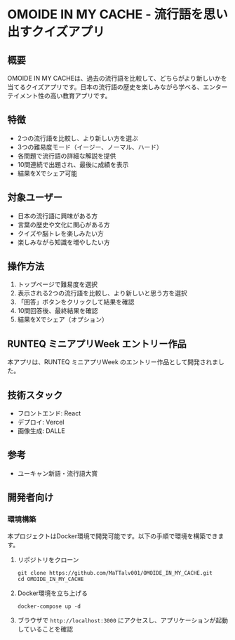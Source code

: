 # OMOIDE IN MY CACHE - 流行語を思い出すクイズアプリ

## 概要

OMOIDE IN MY CACHEは、過去の流行語を比較して、どちらがより新しいかを当てるクイズアプリです。日本の流行語の歴史を楽しみながら学べる、エンターテイメント性の高い教育アプリです。

## 特徴

- 2つの流行語を比較し、より新しい方を選ぶ
- 3つの難易度モード（イージー、ノーマル、ハード）
- 各問題で流行語の詳細な解説を提供
- 10問連続で出題され、最後に成績を表示
- 結果をXでシェア可能

## 対象ユーザー

- 日本の流行語に興味がある方
- 言葉の歴史や文化に関心がある方
- クイズや脳トレを楽しみたい方
- 楽しみながら知識を増やしたい方

## 操作方法

1. トップページで難易度を選択
2. 表示される2つの流行語を比較し、より新しいと思う方を選択
3. 「回答」ボタンをクリックして結果を確認
4. 10問回答後、最終結果を確認
5. 結果をXでシェア（オプション）

## RUNTEQ ミニアプリWeek エントリー作品

本アプリは、RUNTEQ ミニアプリWeek のエントリー作品として開発されました。

## 技術スタック

- フロントエンド: React
- デプロイ: Vercel
- 画像生成: DALLE

## 参考
- ユーキャン新語・流行語大賞

## 開発者向け

### 環境構築

本プロジェクトはDocker環境で開発可能です。以下の手順で環境を構築できます。

1. リポジトリをクローン
   ```
   git clone https://github.com/MaTTalv001/OMOIDE_IN_MY_CACHE.git
   cd OMOIDE_IN_MY_CACHE
   ```

2. Docker環境を立ち上げる
   ```
   docker-compose up -d
   ```

3. ブラウザで `http://localhost:3000` にアクセスし、アプリケーションが起動していることを確認

